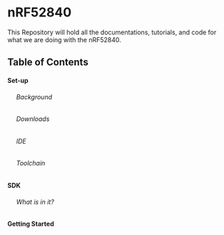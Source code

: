 # nRF52840
This Repository will hold all the documentations, tutorials, and code for what we are doing with the nRF52840.
## Table of Contents
#### Set-up
###### &nbsp;&nbsp;&nbsp;&nbsp; Background
###### &nbsp;&nbsp;&nbsp;&nbsp; Downloads
###### &nbsp;&nbsp;&nbsp;&nbsp; IDE
###### &nbsp;&nbsp;&nbsp;&nbsp; Toolchain

#### SDK
###### &nbsp;&nbsp;&nbsp;&nbsp; What is in it?

#### Getting Started
###### &nbsp;&nbsp;&nbsp;&nbsp; 
